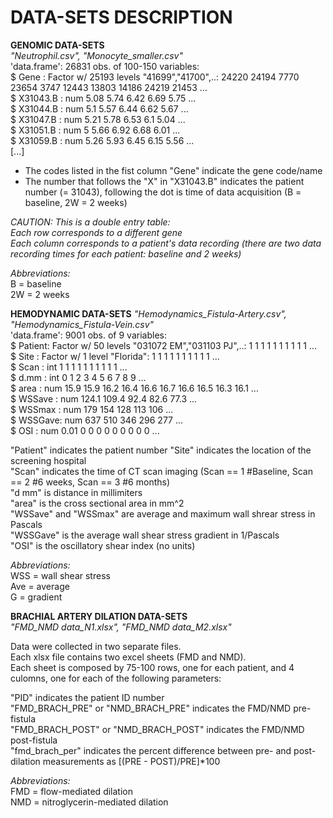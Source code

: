 # DATA-SETS DESCRIPTION      
  
**GENOMIC DATA-SETS**  
*"Neutrophil.csv", "Monocyte_smaller.csv"*  
'data.frame':	26831 obs. of  100-150 variables:  
$ Gene     : Factor w/ 25193 levels "41699","41700",..: 24220 24194 7770 23654 3747 12443 13803 14186 24219 21453 ...  
 $ X31043.B : num  5.08 5.74 6.42 6.69 5.75 ...  
 $ X31044.B : num  5.1 5.57 6.44 6.62 5.67 ...  
 $ X31047.B : num  5.21 5.78 6.53 6.1 5.04 ...  
 $ X31051.B : num  5 5.66 6.92 6.68 6.01 ...  
 $ X31059.B : num  5.26 5.93 6.45 6.15 5.56 ...  
[...]    
  
- The codes listed in the fist column "Gene" indicate the gene code/name   
- The number that follows the "X" in "X31043.B" indicates the patient number (= 31043), following the dot is time of data acquisition (B = baseline, 2W = 2 weeks)      
  
*CAUTION: This is a double entry table:*  
*Each row corresponds to a different gene*  
*Each column corresponds to a patient's data recording (there are two data recording times for each patient: baseline and 2 weeks)* 

*Abbreviations:*    
B = baseline     
2W = 2 weeks    

**HEMODYNAMIC DATA-SETS**
*"Hemodynamics_Fistula-Artery.csv", "Hemodynamics_Fistula-Vein.csv"*  
'data.frame':	9001 obs. of  9 variables:  
 $ Patient: Factor w/ 50 levels "031072 EM","031103 PJ",..: 1 1 1 1 1 1 1 1 1 1 ...  
 $ Site   : Factor w/ 1 level "Florida": 1 1 1 1 1 1 1 1 1 1 ...  
 $ Scan   : int  1 1 1 1 1 1 1 1 1 1 ...  
 $ d.mm   : int  0 1 2 3 4 5 6 7 8 9 ...  
 $ area   : num  15.9 15.9 16.2 16.4 16.6 16.7 16.6 16.5 16.3 16.1 ...  
 $ WSSave : num  124.1 109.4 92.4 82.6 77.3 ...  
 $ WSSmax : num  179 154 128 113 106 ...  
 $ WSSGave: num  637 510 346 296 277 ...  
 $ OSI    : num  0.01 0 0 0 0 0 0 0 0 0 ...  

"Patient" indicates the patient number
"Site" indicates the location of the screening hospital   
"Scan" indicates the time of CT scan imaging (Scan == 1 #Baseline, Scan == 2 #6 weeks, Scan == 3 #6 months)     
"d mm" is distance in millimiters    
"area" is the cross sectional area in mm^2    
"WSSave" and "WSSmax" are average and maximum wall shrear stress in Pascals    
"WSSGave" is the average wall shear stress gradient in 1/Pascals    
"OSI" is the oscillatory shear index (no units)    

*Abbreviations:*    
WSS = wall shear stress    
Ave = average   
G = gradient    
  
  
**BRACHIAL ARTERY DILATION  DATA-SETS**  
*"FMD_NMD data_N1.xlsx", "FMD_NMD data_M2.xlsx"*  

Data were collected in two separate files.  
Each xlsx file contains two excel sheets (FMD and NMD).   
Each sheet is composed by 75-100 rows, one for each patient, and 4 culomns, one for each of the following parameters:  
 
"PID" indicates the patient ID number  
"FMD_BRACH_PRE" or "NMD_BRACH_PRE" indicates the FMD/NMD pre-fistula  
"FMD_BRACH_POST" or "NMD_BRACH_POST" indicates the FMD/NMD post-fistula  
"fmd_brach_per" indicates the percent difference between pre- and post- dilation measurements as [(PRE - POST)/PRE]*100   

*Abbreviations:*  
FMD = flow-mediated dilation   
NMD = nitroglycerin-mediated dilation   

